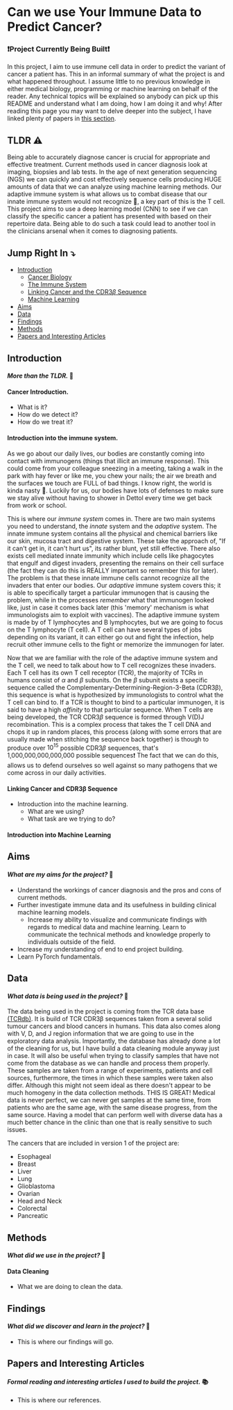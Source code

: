 # Can we use Your Immune Data to Predict Cancer?

### ❗️Project Currently Being Built❗️

In this project, I aim to use immune cell data in order to predict the variant of cancer a patient has. This in an informal summary of what the project is and what happened throughout. I assume little to no previous knowledge in either medical biology, programming or machine learning on behalf of the reader. Any technical topics will be explained so anybody can pick up this README and understand what I am doing, how I am doing it and why! After reading this page you may want to delve deeper into the subject, I have linked plenty of papers in [this section](#papers-and-interesting-articles). 

## TLDR ⚠️

Being able to accurately diagnose cancer is crucial for appropriate and effective treatment. Current methods used in cancer diagnosis look at imaging, biopsies and lab tests. In the age of next generation sequencing (NGS) we can quickly and cost effectively sequence cells producing HUGE amounts of data that we can analyze using machine learning methods. Our adaptive immune system is what allows us to combat disease that our innate immune system would not recognize 🦠, a key part of this is the T cell. This project aims to use a deep learning model (CNN) to see if we can classify the specific cancer a patient has presented with based on their repertoire data. Being able to do such a task could lead to another tool in the clinicians arsenal when it comes to diagnosing patients. 

## Jump Right In ⤵️

- [Introduction](#introduction)
    - [Cancer Biology](#cancer-introduction)
    - [The Immune System](#introduction-into-the-immune-system)
    - [Linking Cancer and the CDR3$\beta$ Sequence](#linking-cancer-and-cdr3-sequence)
    - [Machine Learning](#introduction-into-machine-learning)
- [Aims](#aims)
- [Data](#data)
- [Findings](#findings)
- [Methods](#methods)
- [Papers and Interesting Articles](#papers-and-interesting-articles)

## Introduction
#### *More than the TLDR.* 🔎

#### Cancer Introduction. 
- What is it?
- How do we detect it?
- How do we treat it?

#### Introduction into the immune system. 

As we go about our daily lives, our bodies are constantly coming into contact with immunogens (things that illicit an immune response). This could come from your colleague sneezing in a meeting, taking a walk in the park with hay fever or like me, you chew your nails; the air we breath and the surfaces we touch are FULL of bad things. I know right, the world is kinda nasty 🦠. Luckily for us, our bodies have lots of defenses to make sure we stay alive without having to shower in Dettol every time we get back from work or school.

This is where our *immune system* comes in. There are two main systems you need to understand, the *innate* system and the *adaptive* system. The innate immune system contains all the physical and chemical barriers like our skin, mucosa tract and digestive system. These take the approach of, "If it can't get in, it can't hurt us", its rather blunt, yet still effective. There also exists cell mediated innate immunity which include cells like phagocytes that engulf and digest invaders, presenting the remains on their cell surface (the fact they can do this is REALLY important so remember this for later). The problem is that these innate immune cells cannot recognize all the invaders that enter our bodies. Our *adaptive* immune system covers this; it is able to specifically target a particular immunogen that is causing the problem, while in the processes *remember* what that immunogen looked like, just in case it comes back later (this 'memory' mechanism is what immunologists aim to exploit with vaccines). The adaptive immune system is made by of T lymphocytes and B lymphocytes, but we are going to focus on the T lymphocyte (T cell). A T cell can have several types of jobs depending on its variant, it can either go out and fight the infection, help recruit other immune cells to the fight or memorize the immunogen for later. 

Now that we are familiar with the role of the adaptive immune system and the T cell, we need to talk about how to T cell recognizes these invaders. Each T cell has its own T cell receptor (TCR), the majority of TCRs in humans consist of $\alpha$ and $\beta$ subunits. On the $\beta$ subunit exists a specific sequence called the Complementary-Determining-Region-3-Beta (CDR3β), this sequence is what is hypothesized by immunologists to control what the T cell can bind to. If a TCR is thought to bind to a particular immunogen, it is said to have a high *affinity* to that particular sequence. When T cells are being developed, the TCR CDR3$\beta$ sequence is formed through V(D)J recombination. This is a complex process that takes the T cell DNA and chops it up in random places, this process (along with some errors that are usually made when stitching the sequence back together) is though to produce over $10^{15}$ possible CDR3$\beta$ sequences, that's 1,000,000,000,000,000 possible sequences❗️ The fact that we can do this, allows us to defend ourselves so well against so many pathogens that we come across in our daily activities. 

#### Linking Cancer and CDR3β Sequence

- Introduction into the machine learning. 
    - What are we using?
    - What task are we trying to do?

#### Introduction into Machine Learning


## Aims
#### *What are my aims for the project?* 🎯

- Understand the workings of cancer diagnosis and the pros and cons of current methods. 
- Further investigate immune data and its usefulness in building clinical machine learning models.
    - Increase my ability to visualize and communicate findings with regards to medical data and machine learning. 
     Learn to communicate the technical methods and knowledge properly to individuals outside of the field.
- Increase my understanding of end to end project building. 
- Learn PyTorch fundamentals. 

## Data
#### *What data is being used in the project?* 📂

The data being used in the project is coming from the TCR data base [(TCRdb)](http://bioinfo.life.hust.edu.cn/TCRdb/#/browse). It is build of TCR CDR3β sequences taken from a several solid tumour cancers and blood cancers in humans. This data also comes along with V, D, and J region information that we are going to use in the exploratory data analysis. Importantly, the database has already done a lot of the cleaning for us, but I have build a data cleaning module anyway just in case. It will also be useful when trying to classify samples that have not come from the database as we can handle and process them properly. These samples are taken from a range of experiments, patients and cell sources, furthermore, the times in which these samples were taken also differ. Although this might not seem ideal as there doesn't appear to be much homogeny in the data collection methods. THIS IS GREAT! Medical data is never perfect, we can never get samples at the same time, from patients who are the same age, with the same disease progress, from the same source. Having a model that can perform well with diverse data has a much better chance in the clinic than one that is really sensitive to such issues. 

The cancers that are included in version 1 of the project are:

- Esophageal
- Breast
- Liver
- Lung 
- Glioblastoma 
- Ovarian
- Head and Neck
- Colorectal
- Pancreatic

## Methods
#### *What did we use in the project?* 🧪

#### Data Cleaning
- What we are doing to clean the data. 

## Findings
#### *What did we discover and learn in the project?* 🔬
- This is where our findings will go. 

## Papers and Interesting Articles
#### *Formal reading and interesting articles I used to build the project.* 📚
- This is where our references. 
